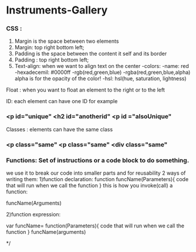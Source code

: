 # Instruments-Gallery

### CSS :
1. Margin is the space between two elements
1. Margin: top right bottom left;
1. Padding is the space between the content it self and its border
1. Padding : top right bottom left;
1. Text-align:  when we want to align text on the center 
-colors: 
 -name: red
 -hexadecemil: #0000ff 
 -rgb(red,green,blue)
 -rgba(red,green,blue,alpha) alpha is for the opacity of the color!
 -hsl: hsl(hue, saturation, lightness)

 
Float : when you want to float an element to the right or to the left


ID: each element can have one ID for example 

### <p id="unique" <h2 id="anotherid" <p id ="alsoUnique"

Classes : elements can have the same class 

### <p class="same" <p class="same" <div class="same"



###  Functions: Set of instructions or a code block to do something.
we use it to break our code into smaller parts and for reusability
2 ways of writing them:
1)function declaration:
function funcName(Parameters){
    code that will run when we call the function
}
this is how you invoke(call) a function:

funcName(Arguments)

2)function expression:

var funcName= function(Parameters){
    code that will run when we call the function
}
funcName(arguments)


*/